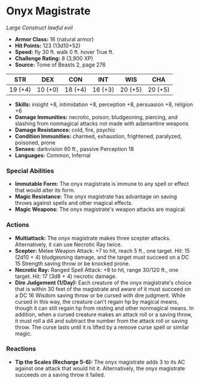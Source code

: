 # Onyx Magistrate

*Large* *Construct* *lawful evil*

- **Armor Class:** 16 (natural armor)
- **Hit Points:** 123 (13d10+52)
- **Speed:** fly 30 ft. walk 0 ft. hover True ft.
- **Challenge Rating:** 8 (3,900 XP)
- **Source:** Tome of Beasts 2, page 276

| STR | DEX | CON | INT | WIS | CHA |
| --- | --- | --- | --- | --- | --- |
| 19 (+4) | 10 (+0) | 18 (+4) | 16 (+3) | 20 (+5) | 20 (+5) |

- **Skills:** insight +8, intimidation +8, perception +8, persuasion +8, religion +6
- **Damage Immunities:** necrotic, poison; bludgeoning, piercing, and slashing from nonmagical attacks not made with adamantine weapons
- **Damage Resistances:** cold, fire, psychic
- **Condition Immunities:** charmed, exhaustion, frightened, paralyzed, poisoned, prone
- **Senses:** darkvision 60 ft., passive Perception 18
- **Languages:** Common, Infernal

### Special Abilities

- **Immutable Form:** The onyx magistrate is immune to any spell or effect that would alter its form.
- **Magic Resistance:** The onyx magistrate has advantage on saving throws against spells and other magical effects.
- **Magic Weapons:** The onyx magistrate's weapon attacks are magical.

### Actions

- **Multiattack:** The onyx magistrate makes three scepter attacks. Alternatively, it can use Necrotic Ray twice.
- **Scepter:** Melee Weapon Attack: +7 to hit, reach 5 ft., one target. Hit: 15 (2d10 + 4) bludgeoning damage, and the target must succeed on a DC 15 Strength saving throw or be knocked prone.
- **Necrotic Ray:** Ranged Spell Attack: +8 to hit, range 30/120 ft., one target. Hit: 17 (3d8 + 4) necrotic damage.
- **Dire Judgement (1/Day):** Each creature of the onyx magistrate's choice that is within 30 feet of the magistrate and aware of it must succeed on a DC 16 Wisdom saving throw or be cursed with dire judgment. While cursed in this way, the creature can't regain hp by magical means, though it can still regain hp from resting and other nonmagical means. In addition, when a cursed creature makes an attack roll or a saving throw, it must roll a d4 and subtract the number from the attack roll or saving throw. The curse lasts until it is lifted by a remove curse spell or similar magic.

### Reactions

- **Tip the Scales (Recharge 5-6):** The onyx magistrate adds 3 to its AC against one attack that would hit it. Alternatively, the onyx magistrate succeeds on a saving throw it failed.


